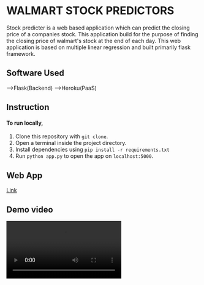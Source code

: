 # WALMART STOCK PREDICTORS
Stock predicter is a web based application which can predict the closing price of a companies stock. This application build for the purpose of finding the closing price 
of walmart's stock at the end of each day. This web application is based on multiple linear regression and built primarily flask framework.

## Software Used
-->Flask(Backend)
-->Heroku(PaaS)

## Instruction
#### To run locally,
1) Clone this repository with `git clone`.
2) Open a terminal inside the project directory.
3) Install dependencies using `pip install -r requirements.txt`
3) Run `python app.py` to open the app on `localhost:5000`.

## Web App
[Link](https://serene-falls-78510.herokuapp.com/)

## Demo video
![demo](https://github.com/RobinSaji/wallmart_stock_prediction-linear_regression-/blob/main/assets/WhatsApp%20Video%202022-06-22%20at%203.32.42%20PM.mp4)
